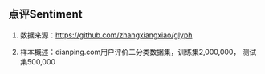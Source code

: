 ## 点评Sentiment

1. 数据来源：https://github.com/zhangxiangxiao/glyph

2. 样本概述：dianping.com用户评价二分类数据集，训练集2,000,000， 测试集500,000